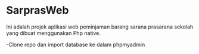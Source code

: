 # SarprasWeb

Ini adalah projek aplikasi web peminjaman barang 
sarana prasarana sekolah yang dibuat menggunakan
Php native. 

-Clone repo dan import database ke dalam phpmyadmin


